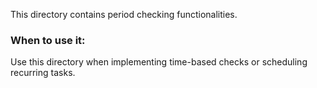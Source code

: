 This directory contains period checking functionalities.

### When to use it:
Use this directory when implementing time-based checks or scheduling recurring tasks.